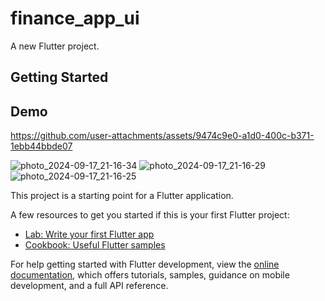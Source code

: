 # finance_app_ui

A new Flutter project.

## Getting Started


## Demo
https://github.com/user-attachments/assets/9474c9e0-a1d0-400c-b371-1ebb44bbde07

![photo_2024-09-17_21-16-34](https://github.com/user-attachments/assets/6ef83443-10c2-45ab-b79b-08d18ea3af1f)
![photo_2024-09-17_21-16-29](https://github.com/user-attachments/assets/56eb76d4-e49d-40f8-9b1d-bedb1f2e2cdf)
![photo_2024-09-17_21-16-25](https://github.com/user-attachments/assets/7f6722fb-1583-4518-97c8-3de6ab5b075a)

This project is a starting point for a Flutter application.

A few resources to get you started if this is your first Flutter project:

- [Lab: Write your first Flutter app](https://docs.flutter.dev/get-started/codelab)
- [Cookbook: Useful Flutter samples](https://docs.flutter.dev/cookbook)

For help getting started with Flutter development, view the
[online documentation](https://docs.flutter.dev/), which offers tutorials,
samples, guidance on mobile development, and a full API reference.

